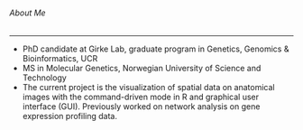 ######  About Me
***
+ PhD candidate at Girke Lab, graduate program in Genetics, Genomics & Bioinformatics, UCR
+ MS in Molecular Genetics, Norwegian University of Science and Technology
+ The current project is the visualization of spatial data on anatomical images with the command-driven mode in R and graphical user interface (GUI). Previously worked on network analysis on gene expression profiling data.
